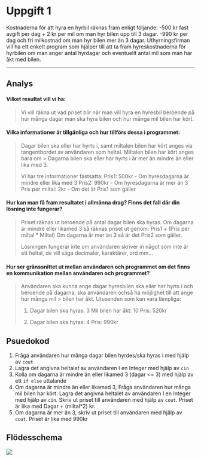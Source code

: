 # Uppgift 1

Kostnaderna för att hyra en hyrbil räknas fram enligt följande: -500 kr fast avgift per dag + 2 kr per mil om man hyr bilen upp till 3 dagar. -990 kr per dag och fri milkostnad om man hyr bilen mer än 3 dagar. Uthyrningsfirman vill ha ett enkelt program som hjälper till att ta fram hyreskostnaderna för hyrbilen om man anger antal hyrdagar och eventuellt antal mil som man har åkt med bilen.

___

## Analys
#### Vilket resultat vill vi ha:

> Vi vill räkna ut vad priset blir när man vill hyra en hyresbil beroende på hur många dagar man ska hyra bilen och hur många mil bilen har kört.

#### Vilka informationer är tillgänliga och hur tillförs dessa i programmet:
> Dagar bilen ska eller har hyrts i, samt miltalen bilen har kört anges via tangentbordet av användaren som heltal. Miltalen bilen har kört anges bara om > Dagarna bilen ska eller har hyrts i är mer än mindre än eller lika med 3.
> 
> Vi har tre informationer fastsatta:
> Pris1: 500kr - Om hyresdagarna är mindre eller lika med 3
> Pris2: 990kr - Om hyresdagarna är mer än 3
> Pris per miltal: 2kr - Om det är Pris1 som gäller

#### Hur kan man få fram resultatet i allmänna drag? Finns det fall där din lösning inte fungerar?
> Priset räknas ut beroende på antal dagar bilen ska hyras. Om dagarna är mindre eller likamed 3 så räknas priset ut genom:
> Pris1 + (Pris per miltal * Miltal)
> Om dagarna är mer än 3 så är det Pris2 som gäller.
> 
> Lösningen fungerar inte om användaren skriver in något som inte är ett heltal, de vill säga decimaler, karaktärer, ord mm...

#### Hur ser gränssnittet ut mellan användaren och programmet om det finns en kommunikation mellan användaren och programmet?
> Användaren ska kunna ange dagar hyresbilen ska eller har hyrts i och beroende på dagarna, ska användaren ochså ha möjlighet till att ange hur många mil > bilen har åkt. Utseenden som kan vara lämpliga:
> 
> 1)
>     Dagar bilen ska hyras: 3
>     Mil bilen har åkt: 10
>     Pris: 520kr
> 
> 2)  
>     Dagar bilen ska hyras: 4
>     Pris: 990kr

## Psuedokod
1. Fråga användaren hur många dagar bilen hyrdes/ska hyras i med hjälp av `cout`
2. Lagra det angivna heltalet av användaren I en Integer med hjälp av `cin`
3. Kolla om dagarna är mindre än eller likamed 3 (dagar <= 3) med hjälp av ett `if else` uttalande 
4. Om dagarna är mindre än eller likamed 3, Fråga användaren hur många mil bilen har kört. Lagra det angivna heltalet av användaren I en Integer med hjälp av `cin`. Skriv ut priset till användaren med hjälp av `cout`. Priset är lika med Dagar + (miltal*2) kr.
5. Om dagarna är mer än 3, skriv ut priset till användaren med hjälp av `cout`. Priset är lika med 990kr

## Flödesschema
<img src="https://i.imgur.com/M3k9cBl.jpeg">
